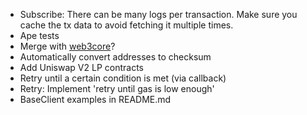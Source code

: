 - Subscribe: There can be many logs per transaction.  Make sure you cache the tx data to avoid fetching it multiple times.
- Ape tests
- Merge with [web3core](https://github.com/coccoinomane/web3cli/tree/master/src/web3core)?
- Automatically convert addresses to checksum
- Add Uniswap V2 LP contracts
- Retry until a certain condition is met (via callback)
- Retry: Implement 'retry until gas is low enough'
- BaseClient examples in README.md